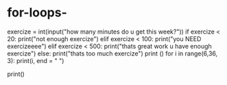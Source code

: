 # for-loops-
exercize = int(input("how many minutes do u get this week?"))
if exercize < 20:
    print("not enough exercize")
elif exercize < 100:
    print("you NEED exercizeeee")
elif exercize < 500:
    print("thats great work u have enough exercize")
else:
    print("thats too much exercize")
print ()
for i in range(6,36, 3):
    print(i, end = " ")
    
print()
